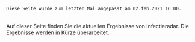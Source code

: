 `Diese Seite wurde zum letzten Mal angepasst am 02.feb.2021 16:00.`
  
<br />
Auf dieser Seite finden Sie die aktuellen Ergebnisse von Infectieradar. Die Ergebnisse werden in Kürze überarbeitet.
